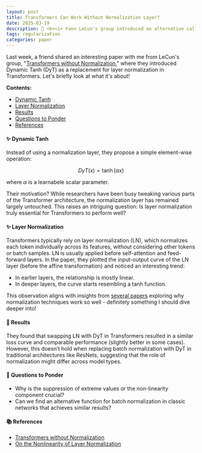 ```yaml
---
layout: post
title: Transformers Can Work Without Normalization Layer?
date: 2025-03-19
description: 🤔 <b><i> Yann LeCun's group introduced an alternative called Dynamic Tanh (DyT). </b></i>
tags: regularization
categories: paper
---
```


Last week, a friend shared an interesting paper with me from LeCun's group, "[Transformers without Normalization](https://arxiv.org/pdf/2503.10622)," where they introduced Dynamic Tanh (DyT) as a replacement for layer normalization in Transformers. Let's briefly look at what it's about!

**Contents:**
- [Dynamic Tanh](#✨-dynamic-tanh)
- [Layer Normalization](#✨-layer-normalization)
- [Results](#✨-results)
- [Questions to Ponder](#💭-questions-to-ponder)
- [References](#📚-references)

#### ✨ Dynamic Tanh
Instead of using a normalization layer, they propose a simple element-wise operation:

$$DyT(x)=\tanh(\alpha x)$$

where $\alpha$ is a learnabele scalar parameter.

Their motivation? While researchers have been busy tweaking various parts of the Transformer architecture, the normalization layer has remained largely untouched. This raises an intriguing question: Is layer normalization truly essential for Transformers to perform well?

#### ✨ Layer Normalization
Transformers typically rely on layer normalization (LN), which normalizes each token individually across its features, without considering other tokens or batch samples. LN is usually applied before self-attention and feed-forward layers. In the paper, they plotted the input-output curve of the LN layer (before the affine transformation) and noticed an interesting trend:
- In earlier layers, the relationship is mostly linear.
- In deeper layers, the curve starts resembling a tanh function.

This observation aligns with insights from [several papers](https://arxiv.org/pdf/2406.01255) exploring why normalization techniques work so well - definitely something I should dive deeper into!

#### 🌟 Results
They found that swapping LN with DyT in Transformers resulted in a similar loss curve and comparable performance (slightly better in some cases). However, this doesn’t hold when replacing batch normalization with DyT in traditional architectures like ResNets, suggesting that the role of normalization might differ across model types.

#### 💭 Questions to Ponder
- Why is the suppression of extreme values or the non-linearity component crucial?
- Can we find an alternative function for batch normalization in classic networks that achieves similar results?

#### 📚 References
- [Transformers without Normalization](https://arxiv.org/pdf/2503.10622)
- [On the Nonlinearity of Layer Normalization](https://arxiv.org/pdf/2406.01255)
